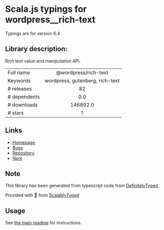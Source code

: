 
# Scala.js typings for wordpress__rich-text

Typings are for version 6.4

## Library description:
Rich text value and manipulation API.

|                    |                 |
| ------------------ | :-------------: |
| Full name          | @wordpress/rich-text |
| Keywords           | wordpress, gutenberg, rich-text |
| # releases         | 82 |
| # dependents       | 0.0 |
| # downloads        | 146892.0 |
| # stars            | ? |

## Links
- [Homepage](https://github.com/WordPress/gutenberg/tree/HEAD/packages/rich-text/README.md)
- [Bugs](https://github.com/WordPress/gutenberg/issues)
- [Repository](https://github.com/WordPress/gutenberg)
- [Npm](https://www.npmjs.com/package/%40wordpress%2Frich-text)
    


## Note
This library has been generated from typescript code from [DefinitelyTyped](https://definitelytyped.org).

Provided with :purple_heart: from [ScalablyTyped](https://github.com/oyvindberg/ScalablyTyped)

## Usage
See [the main readme](../../readme.md) for instructions.


